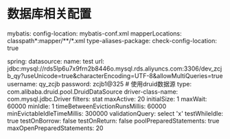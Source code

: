# 数据库相关配置

mybatis:
  config-location: mybatis-conf.xml
  mapperLocations: classpath*:mapper/**/*.xml
  type-aliases-package:
  check-config-location: true


spring:
    datasource:
        name: test
        url: jdbc:mysql://rds5lp6u7x9frn2b8446o.mysql.rds.aliyuncs.com:3306/dev_zcjb_qy?useUnicode=true&characterEncoding=UTF-8&allowMultiQueries=true
        username: qy_zcjb
        password: zcjb1@325
        # 使用druid数据源
        type: com.alibaba.druid.pool.DruidDataSource
        driver-class-name: com.mysql.jdbc.Driver
        filters: stat
        maxActive: 20
        initialSize: 1
        maxWait: 60000
        minIdle: 1
        timeBetweenEvictionRunsMillis: 60000
        minEvictableIdleTimeMillis: 300000
        validationQuery: select 'x'
        testWhileIdle: true
        testOnBorrow: false
        testOnReturn: false
        poolPreparedStatements: true
        maxOpenPreparedStatements: 20